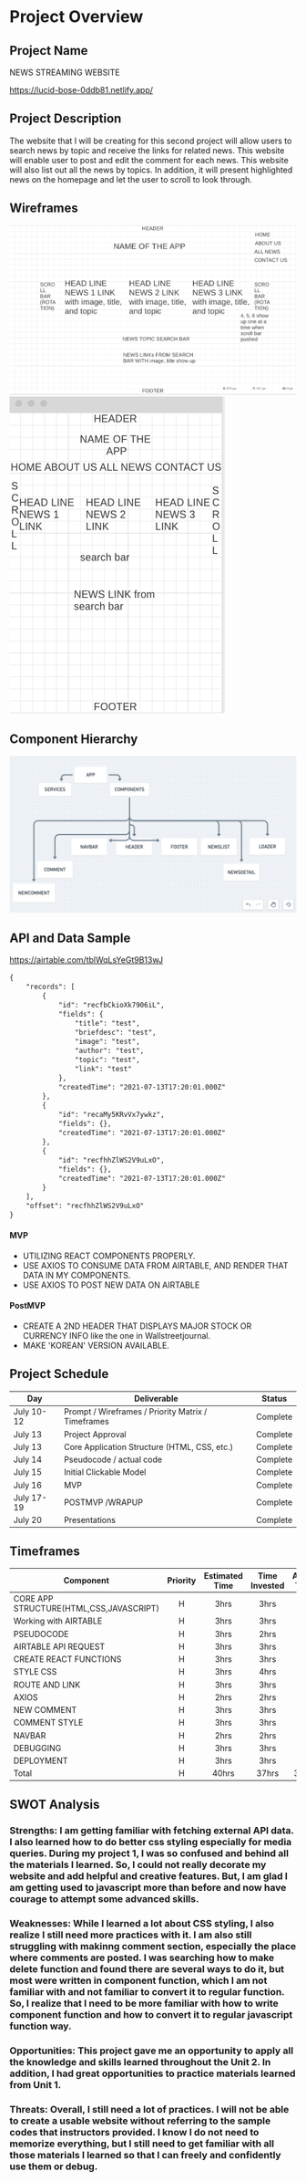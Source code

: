 # Project Overview

## Project Name

NEWS STREAMING WEBSITE

https://lucid-bose-0ddb81.netlify.app/

## Project Description

The website that I will be creating for this second project will allow users to search news by topic and receive the links for related news. This website will enable user to post and edit the comment for each news. This website will also list out all the news by topics. In addition, it will present highlighted news on the homepage and let the user to scroll to look through.

## Wireframes

![Wireframe](./assets/WF2.png)
![Wireframe](./assets/WF3.png)

## Component Hierarchy

![Wireframe](./assets/hr.png)

## API and Data Sample

https://airtable.com/tblWqLsYeGt9B13wJ

```
{
    "records": [
        {
            "id": "recfbCkioXk7906iL",
            "fields": {
                "title": "test",
                "briefdesc": "test",
                "image": "test",
                "author": "test",
                "topic": "test",
                "link": "test"
            },
            "createdTime": "2021-07-13T17:20:01.000Z"
        },
        {
            "id": "recaMy5KRvVx7ywkz",
            "fields": {},
            "createdTime": "2021-07-13T17:20:01.000Z"
        },
        {
            "id": "recfhhZlWS2V9uLxO",
            "fields": {},
            "createdTime": "2021-07-13T17:20:01.000Z"
        }
    ],
    "offset": "recfhhZlWS2V9uLxO"
}
```

#### MVP

- UTILIZING REACT COMPONENTS PROPERLY.
- USE AXIOS TO CONSUME DATA FROM AIRTABLE, AND RENDER THAT DATA IN MY COMPONENTS.
- USE AXIOS TO POST NEW DATA ON AIRTABLE


#### PostMVP  
- CREATE A 2ND HEADER THAT DISPLAYS MAJOR STOCK OR CURRENCY INFO
like the one in Wallstreetjournal.
- MAKE 'KOREAN' VERSION AVAILABLE.

## Project Schedule


|  Day | Deliverable | Status
|---|---| ---|
|July 10-12| Prompt / Wireframes / Priority Matrix / Timeframes |Complete
|July 13| Project Approval | Complete
|July 13| Core Application Structure (HTML, CSS, etc.) | Complete
|July 14| Pseudocode / actual code | Complete
|July 15| Initial Clickable Model  | Complete
|July 16| MVP | Complete
|July 17-19| POSTMVP /WRAPUP | Complete
|July 20| Presentations | Complete

## Timeframes

| Component | Priority | Estimated Time | Time Invested | Actual Time |
| --- | :---: |  :---: | :---: | :---: |
| CORE APP STRUCTURE(HTML,CSS,JAVASCRIPT) | H | 3hrs| 3hrs | 3hrs |
| Working with AIRTABLE | H | 3hrs| 3hrs | 3hrs |
| PSEUDOCODE | H | 3hrs| 2hrs | 2hrs |
| AIRTABLE API REQUEST | H | 3hrs| 3hrs | 3hrs |
| CREATE REACT FUNCTIONS | H | 3hrs| 3hrs | 3hrs |
| STYLE CSS | H | 3hrs| 4hrs | 4hrs |
| ROUTE AND LINK | H | 3hrs| 3hrs | 3hrs |
| AXIOS | H | 2hrs| 2hrs | 2hrs |
| NEW COMMENT | H | 3hrs| 3hrs | 3hrs |
| COMMENT STYLE | H | 3hrs| 3hrs | 3hrs |
| NAVBAR | H | 2hrs| 2hrs | 2hrs |
| DEBUGGING | H | 3hrs| 3hrs | 3hrs |
| DEPLOYMENT | H | 3hrs| 3hrs | 3hrs |
| Total | H | 40hrs| 37hrs | 37hrs |

## SWOT Analysis

### Strengths: I am getting familiar with fetching external API data. I also learned how to do better css styling especially for media queries. During my project 1, I was so confused and behind all the materials I learned. So, I could not really decorate my website and add helpful and creative features. But, I am glad I am getting used to javascript more than before and now have courage to attempt some advanced skills.


### Weaknesses: While I learned a lot about CSS styling, I also realize I still need more practices with it. I am also still struggling with makinng comment section, especially the place where comments are posted. I was searching how to make delete function and found there are several ways to do it, but most were written in component function, which I am not familiar with and not familiar to convert it to regular function. So, I realize that I need to be more familiar with how to write component function and how to convert it to regular javascript function way.

### Opportunities: This project gave me an opportunity to apply all the knowledge and skills learned throughout the Unit 2. In addition, I had great opportunities to practice materials learned from Unit 1.

### Threats: Overall, I still need a lot of practices. I will not be able to create a usable website without referring to the sample codes that instructors provided. I know I do not need to memorize everything, but I still need to get familiar with all those materials I learned so that I can freely and confidently use them or debug.
